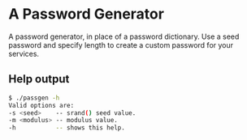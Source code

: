 # A Password Generator

A password generator, in place of a password dictionary.
Use a seed password and specify length to create a custom password for your services.

## Help output
```bash
$ ./passgen -h
Valid options are:
-s <seed>    -- srand() seed value.
-m <modulus> -- modulus value.
-h           -- shows this help.
```
